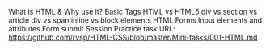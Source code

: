 What is HTML & Why use it?
Basic Tags
HTML vs HTML5
div vs section vs article
div vs span
inline vs block elements
HTML Forms
Input elements and attributes
Form submit
Session Practice task URL:
https://github.com/rvsp/HTML-CSS/blob/master/Mini-tasks/001-HTML.md

